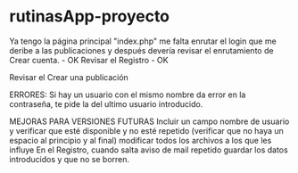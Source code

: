 # rutinasApp-proyecto
Ya tengo la página principal "index.php" me falta enrutar el login que me deribe a las publicaciones y después devería revisar el enrutamiento de Crear cuenta. - OK
Revisar el Registro - OK

Revisar el Crear una publicación 

ERRORES:
Si hay un usuario con el mismo nombre da error en la contraseña, te pide la del ultimo usuario introducido.

MEJORAS PARA VERSIONES FUTURAS
Incluir un campo nombre de usuario y verificar que esté disponible y no esté repetido (verificar que no haya un espacio al principio y al final) modificar todos los archivos a los que les influye
En el Registro, cuando salta aviso de mail repetido guardar los datos introducidos y que no se borren.

